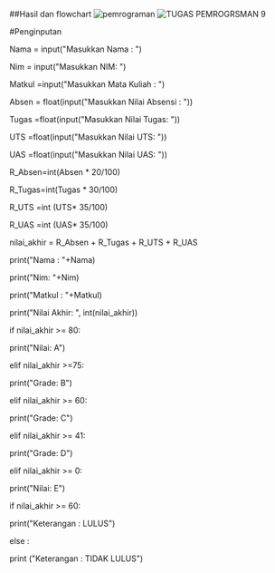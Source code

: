 ##Hasil dan flowchart
![pemrograman](https://user-images.githubusercontent.com/118960008/203720888-8cdc97d8-73aa-4226-b50b-8e83f6eef102.jpeg)
![TUGAS PEMROGRSMAN 9](https://user-images.githubusercontent.com/118960008/203720806-af8ae677-9c60-4e22-a526-8a12dd5e8f17.png)

#Penginputan

Nama = input("Masukkan Nama : ")

Nim = input("Masukkan NIM: ")

Matkul =input("Masukkan Mata Kuliah : ")

Absen = float(input("Masukkan Nilai Absensi : "))

Tugas =float(input("Masukkan Nilai Tugas: "))

UTS =float(input("Masukkan Nilai UTS: "))

UAS =float(input("Masukkan Nilai UAS: "))

R_Absen=int(Absen * 20/100)

R_Tugas=int(Tugas * 30/100)

R_UTS =int (UTS* 35/100)

R_UAS =int (UAS* 35/100)

nilai_akhir = R_Absen + R_Tugas + R_UTS + R_UAS

print("Nama : "+Nama)

print("Nim: "+Nim)

print("Matkul : "+Matkul)

print("Nilai Akhir: ", int(nilai_akhir))

if nilai_akhir >= 80:

print("Nilai: A")

elif nilai_akhir >=75:

print("Grade: B")

elif nilai_akhir >= 60:

print("Grade: C")

elif nilai_akhir >= 41:

print("Grade: D")

elif nilai_akhir >= 0:

print("Nilai: E")

if nilai_akhir >= 60:

print("Keterangan : LULUS")

else :

print ("Keterangan : TIDAK LULUS")


